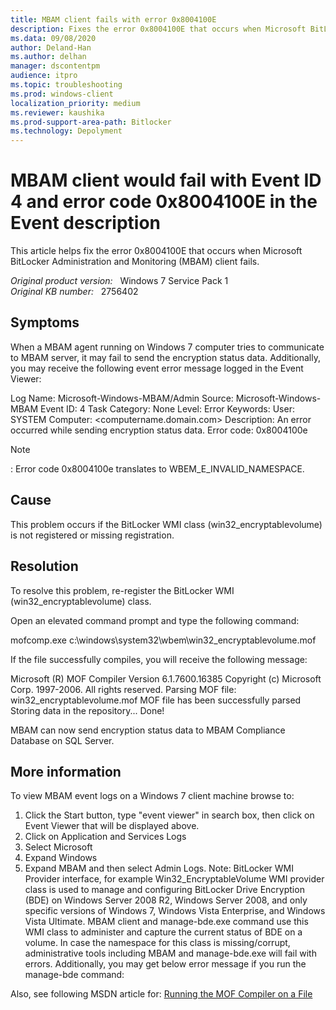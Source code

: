 ```yaml
---
title: MBAM client fails with error 0x8004100E
description: Fixes the error 0x8004100E that occurs when Microsoft BitLocker Administration and Monitoring (MBAM) client fails.
ms.data: 09/08/2020
author: Deland-Han
ms.author: delhan
manager: dscontentpm
audience: itpro
ms.topic: troubleshooting
ms.prod: windows-client
localization_priority: medium
ms.reviewer: kaushika
ms.prod-support-area-path: Bitlocker
ms.technology: Depolyment
---
```

# MBAM client would fail with Event ID 4 and error code 0x8004100E in the Event description

This article helps fix the error 0x8004100E that occurs when Microsoft BitLocker Administration and Monitoring (MBAM) client fails.

_Original product version:_ &nbsp; Windows 7 Service Pack 1  
_Original KB number:_ &nbsp; 2756402

## Symptoms

When a MBAM agent running on Windows 7 computer tries to communicate to MBAM server, it may fail to send the encryption status data. Additionally, you may receive the following event error message logged in the Event Viewer:

Log Name: Microsoft-Windows-MBAM/Admin
Source: Microsoft-Windows-MBAM
Event ID: 4
Task Category: None
Level: Error
Keywords:
User: SYSTEM
Computer: <computername.domain.com>
Description: An error occurred while sending encryption status data. Error code: 0x8004100e

> [!NOTE]
> : Error code 0x8004100e translates to WBEM_E_INVALID_NAMESPACE.

## Cause

This problem occurs if the BitLocker WMI class (win32_encryptablevolume) is not registered or missing registration.

## Resolution

To resolve this problem, re-register the BitLocker WMI (win32_encryptablevolume) class.

Open an elevated command prompt and type the following command:

mofcomp.exe c:\windows\system32\wbem\win32_encryptablevolume.mof 

If the file successfully compiles, you will receive the following message:

Microsoft (R) MOF Compiler Version 6.1.7600.16385
Copyright (c) Microsoft Corp. 1997-2006. All rights reserved.
Parsing MOF file: win32_encryptablevolume.mof
MOF file has been successfully parsed
Storing data in the repository...
Done!

MBAM can now send encryption status data to MBAM Compliance Database on SQL Server.

## More information

To view MBAM event logs on a Windows 7 client machine browse to:

1. Click the Start button, type "event viewer" in search box, then click on Event Viewer that will be displayed above.
2. Click on Application and Services Logs 
3. Select Microsoft 
4. Expand Windows 
5. Expand MBAM and then select Admin Logs. 
Note: BitLocker WMI Provider interface, for example Win32_EncryptableVolume WMI provider class is used to manage and configuring BitLocker Drive Encryption (BDE) on Windows Server 2008 R2, Windows Server 2008, and only specific versions of Windows 7, Windows Vista Enterprise, and Windows Vista Ultimate. MBAM client and manage-bde.exe command use this WMI class to administer and capture the current status of BDE on a volume. In case the namespace for this class is missing/corrupt, administrative tools including MBAM and manage-bde.exe will fail with errors. Additionally, you may get below error message if you run the manage-bde command:

Also, see following MSDN article for: [Running the MOF Compiler on a File](https://msdn.microsoft.com/library/windows/desktop/aa393251%28v=vs.85%29.aspx)

